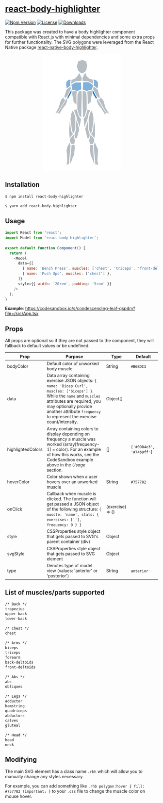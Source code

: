 # [react-body-highlighter](https://www.npmjs.com/package/react-body-highlighter)

[![Npm Version][npm-version-image]][npm-version-url]
[![License][license-image]][license-url]
[![Downloads][downloads-image]][downloads-url]

This package was created to have a body highlighter component compatible with React.js with minimal dependencies and some extra props for further functionality. The SVG polygons were leveraged from the React Native package [react-native-body-highlighter](https://github.com/HichamELBSI/react-native-body-highlighter).

<p align="center">
  <img width="260" src="https://raw.githubusercontent.com/GV79/react-body-highlighter/master/image/anterior-example.png" alt="React Body Highlighter">
</p>

## Installation

```sh
$ npm install react-body-highlighter
```

```sh
$ yarn add react-body-highlighter
```

## Usage

```js
import React from 'react';
import Model from 'react-body-highlighter';

export default function Component() {
  return (
    <Model
      data={[
        { name: 'Bench Press', muscles: ['chest', 'triceps', 'front-deltoids'] },
        { name: 'Push Ups', muscles: ['chest'] },
      ]}
      style={{ width: '20rem', padding: '5rem' }}
    />
  );
}
```

**Example**: https://codesandbox.io/s/condescending-leaf-qsp4m?file=/src/App.tsx

## Props

All props are optional so if they are not passed to the component, they will fallback to default values or be undefined.

| Prop              | Purpose                                                                                     | Type             | Default                  |
| ----------------- | ------------------------------------------------------------------------------------------- | ---------------- | -----------------------  |
| bodyColor         | Default color of unworked body muscle                                                       | String           | `#B6BDC3`                |
| data              | Data array containing exercise JSON objects: `{ name: 'Bicep Curl', muscles: ['biceps'] }`. While the `name` and `muscles` attributes are required, you may optionally provide another attribute `frequency` to represent the exercise count/intensity.                       | Object[]         |                          |
| highlightedColors | Array containing colors to display depending on frequency a muscle was worked (array[frequency-1] = color). For an example of how this works, see the CodeSandbox example above in the *Usage* section.                                                                 | []               | `['#0984e3', '#74b9ff']` |
| hoverColor        | Color shown when a user hovers over an unworked muscle                                      | String           | `#757782`                |
| onClick           | Callback when muscle is clicked. The function will get passed a JSON object of the following structure: `{ muscle: 'name', stats: { exercises: [''], frequency: 0 } }`                                                                                                 | (exercise) => {} |                         |
| style             | CSSProperties style object that gets passed to SVG's parent container (div)                 | Object           |                          |
| svgStyle          | CSSProperties style object that gets passed to SVG element                                  | Object           |                          |
| type              | Denotes type of model view (values: 'anterior' or 'posterior')                              | String           | `anterior`               |

## List of muscles/parts supported

```
/* Back */
trapezius
upper-back
lower-back

/* Chest */
chest

/* Arms */
biceps
triceps
forearm
back-deltoids
front-deltoids

/* Abs */
abs
obliques

/* Legs */
adductor
hamstring
quadriceps
abductors
calves
gluteal

/* Head */
head
neck
```

## Modifying

The main SVG element has a class name `.rbh` which will allow you to manually change any styles necessary.

For example, you can add something like `.rhb polygon:hover { fill: #757782 !important; }` to your `.css` file to change the muscle color on mouse hover.

[license-image]: http://img.shields.io/npm/l/react-body-highlighter.svg
[license-url]: LICENSE
[downloads-image]: http://img.shields.io/npm/dm/react-body-highlighter.svg
[downloads-url]: http://npm-stat.com/charts.html?package=react-body-highlighter
[npm-version-image]: https://img.shields.io/npm/v/react-body-highlighter.svg
[npm-version-url]: https://www.npmjs.com/package/react-body-highlighter
